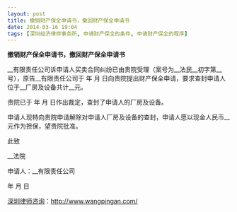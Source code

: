```yaml
---
layout: post
title: 撤销财产保全申请书，撤回财产保全申请书
date: 2014-03-16 19:04
tags: [深圳经济律师事务所, 申请财产保全的条件, 申请财产保全的程序]
---
```

<strong>撤销财产保全申请书，撤回财产保全申请书</strong>

__有限责任公司诉申请人买卖合同纠纷已由贵院受理（案号为__法民__初字第__号），原告__有限责任公司于 年 月 日向贵院提出财产保全申请，要求查封申请人位于__厂房及设备共计__元。

贵院已于 年 月 日作出裁定，查封了申请人的厂房及设备。

申请人现特向贵院申请解除对申请人厂房及设备的查封，申请人愿以现金人民币__元作为担保，望贵院批准。

此致

__法院

申请人：__有限责任公司

年 月 日

<a href="http://www.wangpingan.com/">深圳律师咨询</a>：<a href="http://www.wangpingan.com/">http://www.wangpingan.com/</a>

